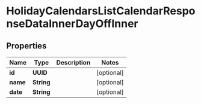

# HolidayCalendarsListCalendarResponseDataInnerDayOffInner


## Properties

| Name | Type | Description | Notes |
|------------ | ------------- | ------------- | -------------|
|**id** | **UUID** |  |  [optional] |
|**name** | **String** |  |  [optional] |
|**date** | **String** |  |  [optional] |



